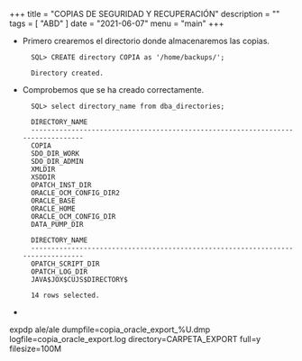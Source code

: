 +++
title = "COPIAS DE SEGURIDAD Y RECUPERACIÓN"
description = ""
tags = [
    "ABD"
]
date = "2021-06-07"
menu = "main"
+++

* Primero crearemos el directorio donde almacenaremos las copias.

        SQL> CREATE directory COPIA as '/home/backups/';

        Directory created.

* Comprobemos que se ha creado correctamente.

        SQL> select directory_name from dba_directories;

        DIRECTORY_NAME
        --------------------------------------------------------------------------------
        COPIA
        SDO_DIR_WORK
        SDO_DIR_ADMIN
        XMLDIR
        XSDDIR
        OPATCH_INST_DIR
        ORACLE_OCM_CONFIG_DIR2
        ORACLE_BASE
        ORACLE_HOME
        ORACLE_OCM_CONFIG_DIR
        DATA_PUMP_DIR

        DIRECTORY_NAME
        --------------------------------------------------------------------------------
        OPATCH_SCRIPT_DIR
        OPATCH_LOG_DIR
        JAVA$JOX$CUJS$DIRECTORY$

        14 rows selected.

* 

expdp ale/ale dumpfile=copia_oracle_export_%U.dmp logfile=copia_oracle_export.log directory=CARPETA_EXPORT full=y filesize=100M 